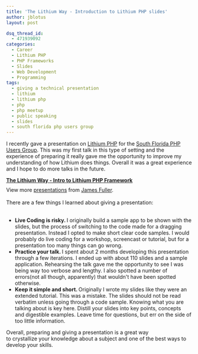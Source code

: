 ```yaml
---
title: 'The Lithium Way - Introduction to Lithium PHP slides'
author: jblotus
layout: post

dsq_thread_id:
  - 471939092
categories:
  - Career
  - Lithium PHP
  - PHP Frameworks
  - Slides
  - Web Development
  - Programming
tags:
  - giving a technical presentation
  - lithium
  - lithium php
  - php
  - php meetup
  - public speaking
  - slides
  - south florida php users group
---
```

I recently gave a presentation on <a title="Lithium PHP Framework" href="http://lithify.me/" target="_blank">Lithium PHP</a> for the <a title="South Florida PHP Users Group" href="http://www.meetup.com/South-Florida-PHP-Users-Group/events/36280502/" target="_blank">South Florida PHP Users Group</a>. This was my first talk in this type of setting and the experience of preparing it really gave me the opportunity to improve my understanding of how Lithium does things. Overall it was a great experience and I hope to do more talks in the future.

<!--more-->

<div id="__ss_10160823" style="width: 425px;">
  <strong style="display: block; margin: 12px 0 4px;"><a title="The Lithium Way - Intro to Lithium PHP Framework" href="http://www.slideshare.net/jblotus/the-lithium-way-intro-to-lithium-php-framework">The Lithium Way - Intro to Lithium PHP Framework</a></strong>

  <div style="padding: 5px 0 12px;">
    View more <a href="http://www.slideshare.net/">presentations</a> from <a href="http://www.slideshare.net/jblotus">James Fuller</a>.
  </div>
</div>

<div style="padding: 5px 0 12px;">
  There are a few things I learned about giving a presentation:
</div>

<div style="padding: 5px 0 12px;">
  <ul>
    <li>
      <strong>Live Coding is risky. </strong>I originally build a sample app to be shown with the slides, but the process of switching to the code made for a dragging presentation. Instead I opted to make short clear code samples. I would probably do live coding for a workshop, screencast or tutorial, but for a presentation too many things can go wrong.
    </li>
    <li>
      <strong>Practice your talk. </strong>I spent about 2 months developing this presentation through a few iterations. I ended up with about 110 slides and a sample application. Rehearsing the talk gave me the opportunity to see I was being way too verbose and lengthy. I also spotted a number of errors(not all though, apparently) that wouldn't have been spotted otherwise.
    </li>
    <li>
      <strong>Keep it simple and short. </strong>Originally I wrote my slides like they were an extended tutorial. This was a mistake. The slides should not be read verbatim unless going through a code sample. Knowing what you are talking about is key here. Distill your slides into key points, concepts and digestible examples. Leave time for questions, but err on the side of too little information.
    </li>
  </ul>

  <div>
    Overall, preparing and giving a presentation is a great way to crystallize your knowledge about a subject and one of the best ways to develop your skills.
  </div>
</div>
